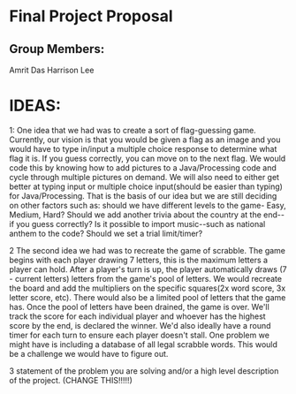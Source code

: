 # Final Project Proposal

## Group Members:

Amrit Das
Harrison Lee
       
# IDEAS:

1: One idea that we had was to create a sort of flag-guessing game. Currently, our vision is that you would be given a flag as an image and you would have to type in/input a multiple choice response to determine what flag it is. If you guess correctly, you can move on to the next flag. We would code this by knowing how to add pictures to a Java/Processing code and cycle through multiple pictures on demand. We will also need to either get better at typing input or multiple choice input(should be easier than typing) for Java/Processing. That is the basis of our idea but we are still deciding on other factors such as: should we have different levels to the game- Easy, Medium, Hard? Should we add another trivia about the country at the end--if you guess correctly? Is it possible to import music--such as national anthem to the code? Should we set a trial limit/timer? 

2 The second idea we had was to recreate the game of scrabble. The game begins with each player drawing 7 letters, this is the maximum letters a player can hold. After a player's turn is up, the player automatically draws (7 - current letters) letters from the game's pool of letters. We would recreate the board and add the multipliers on the specific squares(2x word score, 3x letter score, etc). There would also be a limited pool of letters that the game has. Once the pool of letters have been drained, the game is over. We'll track the score for each individual player and whoever has the highest score by the end, is declared the winner. We'd also ideally have a round timer for each turn to ensure each player doesn't stall. One problem we might have is including a database of all legal scrabble words. This would be a challenge we would have to figure out.

3 statement of the problem you are solving and/or a high level description of the project. (CHANGE THIS!!!!!)

